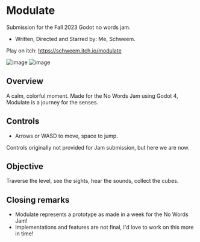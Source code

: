 # Modulate
 Submission for the Fall 2023 Godot no words jam.
 - Written, Directed and Starred by: Me, Schweem. 

 Play on itch: https://schweem.itch.io/modulate

![image](https://github.com/Schweem/Modulate/assets/63567335/bc4d125c-0b5a-4926-acc9-b2c6064fb8fc)
![image](https://github.com/Schweem/Modulate/assets/63567335/64031778-5a99-479d-ba66-fd8ada953d3a)


## Overview 
A calm, colorful moment. Made for the No Words Jam using Godot 4, Modulate is a journey for the senses. 

## Controls 
- Arrows or WASD to move, space to jump.

Controls originally not provided for Jam submission, but here we are now.

## Objective 
Traverse the level, see the sights, hear the sounds, collect the cubes.

## Closing remarks
- Modulate represents a prototype as made in a week for the No Words Jam!
- Implementations and features are not final, I'd love to work on this more in time! 
